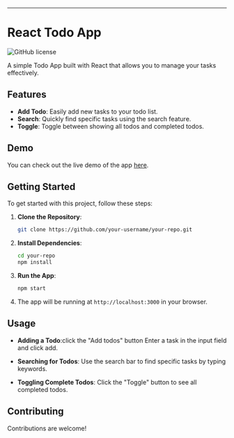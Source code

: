 ---

# React Todo App

![GitHub license](https://img.shields.io/badge/license-MIT-blue.svg)

A simple Todo App built with React that allows you to manage your tasks effectively.

## Features

- **Add Todo**: Easily add new tasks to your todo list.
- **Search**: Quickly find specific tasks using the search feature.
- **Toggle**: Toggle between showing all todos and completed todos.

## Demo

You can check out the live demo of the app [here]().

## Getting Started

To get started with this project, follow these steps:

1. **Clone the Repository**:

   ```bash
   git clone https://github.com/your-username/your-repo.git
   ```

2. **Install Dependencies**:

   ```bash
   cd your-repo
   npm install
   ```

3. **Run the App**:

   ```bash
   npm start
   ```

4. The app will be running at `http://localhost:3000` in your browser.

## Usage

- **Adding a Todo**:click the "Add todos" button Enter a task in the input field and click add.

- **Searching for Todos**: Use the search bar to find specific tasks by typing keywords.

- **Toggling Complete Todos**: Click the "Toggle" button to  see all completed todos.

## Contributing

Contributions are welcome!

